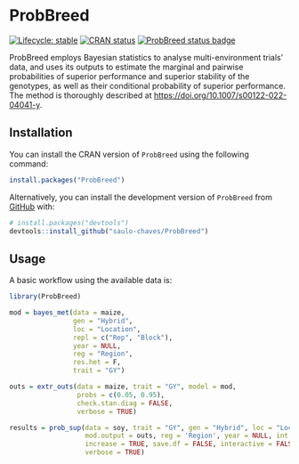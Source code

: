 
<!-- README.md is generated from README.Rmd. Please edit that file -->

# ProbBreed

<!-- badges: start -->

[![Lifecycle:
stable](https://img.shields.io/badge/lifecycle-stable-brightgreen.svg)](https://lifecycle.r-lib.org/articles/stages.html#stable)
[![CRAN
status](https://www.r-pkg.org/badges/version/ProbBreed)](https://CRAN.R-project.org/package=ProbBreed)
[![ProbBreed status
badge](https://saulo-chaves.r-universe.dev/badges/ProbBreed)](https://saulo-chaves.r-universe.dev/ProbBreed)
<!-- badges: end -->

ProbBreed employs Bayesian statistics to analyse multi-environment
trials’ data, and uses its outputs to estimate the marginal and pairwise
probabilities of superior performance and superior stability of the
genotypes, as well as their conditional probability of superior
performance. The method is thoroughly described at
<https://doi.org/10.1007/s00122-022-04041-y>.

## Installation

You can install the CRAN version of `ProbBreed` using the following
command:

``` r
install.packages("ProbBreed")
```

Alternatively, you can install the development version of `ProbBreed`
from [GitHub](https://github.com/saulo-chaves/ProbBreed) with:

``` r
# install.packages("devtools")
devtools::install_github("saulo-chaves/ProbBreed")
```

## Usage

A basic workflow using the available data is:

``` r
library(ProbBreed)

mod = bayes_met(data = maize,
                gen = "Hybrid",
                loc = "Location",
                repl = c("Rep", "Block"),
                year = NULL,
                reg = "Region",
                res.het = F,
                trait = "GY")

outs = extr_outs(data = maize, trait = "GY", model = mod,
                 probs = c(0.05, 0.95),
                 check.stan.diag = FALSE, 
                 verbose = TRUE)

results = prob_sup(data = soy, trait = "GY", gen = "Hybrid", loc = "Location",
                   mod.output = outs, reg = 'Region', year = NULL, int = .2,
                   increase = TRUE, save.df = FALSE, interactive = FALSE, 
                   verbose = TRUE)
```
